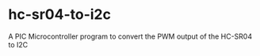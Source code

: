 hc-sr04-to-i2c
==============

A PIC Microcontroller program to convert the PWM output of the HC-SR04 to I2C
